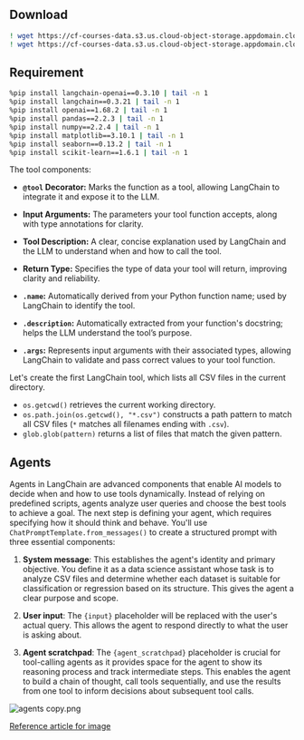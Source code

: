 

## Download 
```bash
! wget https://cf-courses-data.s3.us.cloud-object-storage.appdomain.cloud/N0CceRlquaf9q85PK759WQ/regression-dataset.csv
! wget https://cf-courses-data.s3.us.cloud-object-storage.appdomain.cloud/7J73m6Nsz-vmojwab91gMA/classification-dataset.csv
```


## Requirement 
```bash 
%pip install langchain-openai==0.3.10 | tail -n 1
%pip install langchain==0.3.21 | tail -n 1
%pip install openai==1.68.2 | tail -n 1
%pip install pandas==2.2.3 | tail -n 1
%pip install numpy==2.2.4 | tail -n 1
%pip install matplotlib==3.10.1 | tail -n 1
%pip install seaborn==0.13.2 | tail -n 1
%pip install scikit-learn==1.6.1 | tail -n 1

```


The tool components:

- **`@tool` Decorator:** Marks the function as a tool, allowing LangChain to integrate it and expose it to the LLM.

- **Input Arguments:** The parameters your tool function accepts, along with type annotations for clarity.

- **Tool Description:** A clear, concise explanation used by LangChain and the LLM to understand when and how to call the tool.

- **Return Type:** Specifies the type of data your tool will return, improving clarity and reliability.

- **`.name`:** Automatically derived from your Python function name; used by LangChain to identify the tool.

- **`.description`:** Automatically extracted from your function's docstring; helps the LLM understand the tool’s purpose.

- **`.args`:** Represents input arguments with their associated types, allowing LangChain to validate and pass correct values to your tool function.

Let's create the first LangChain tool, which lists all CSV files in the current directory.

- `os.getcwd()` retrieves the current working directory.
- `os.path.join(os.getcwd(), "*.csv")` constructs a path pattern to match all CSV files (`*` matches all filenames ending with `.csv`).
- `glob.glob(pattern)` returns a list of files that match the given pattern.


## Agents

Agents in LangChain are advanced components that enable AI models to decide when and how to use tools dynamically. Instead of relying on predefined scripts, agents analyze user queries and choose the best tools to achieve a goal. The next step is defining your agent, which requires specifying how it should think and behave. You'll use `ChatPromptTemplate.from_messages()` to create a structured prompt with three essential components:

1. **System message**: This establishes the agent's identity and primary objective. You define it as a data science assistant whose task is to analyze CSV files and determine whether each dataset is suitable for classification or regression based on its structure. This gives the agent a clear purpose and scope.

2. **User input**: The `{input}` placeholder will be replaced with the user's actual query. This allows the agent to respond directly to what the user is asking about.

3. **Agent scratchpad**: The `{agent_scratchpad}` placeholder is crucial for tool-calling agents as it provides space for the agent to show its reasoning process and track intermediate steps. This enables the agent to build a chain of thought, call tools sequentially, and use the results from one tool to inform decisions about subsequent tool calls.

![agents copy.png](https://cf-courses-data.s3.us.cloud-object-storage.appdomain.cloud/TYkDvBmpmmSXx6TftNpJgw/agents%20copy.png)

[Reference article for image](https://medium.com/@Shamimw/understanding-langchain-tools-and-agents-a-guide-to-building-smart-ai-applications-e81d200b3c12)
